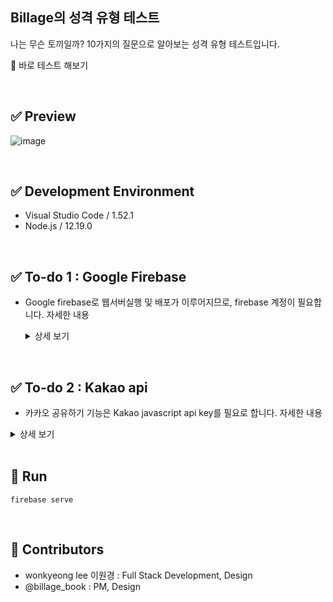##  Billage의 성격 유형 테스트
나는 무슨 토끼일까? 10가지의 질문으로 알아보는 성격 유형 테스트입니다.

<a src="https://billage-test.web.app/">🏡 바로 테스트 해보기</a>

<br>

## ✅ Preview
![image](https://user-images.githubusercontent.com/41133663/105662785-eff8a800-5f13-11eb-8c5e-725027d73bf7.png)

<br>

## ✅ Development Environment
- Visual Studio Code / 1.52.1
- Node.js / 12.19.0

<br>

##  ✅ To-do 1 : Google Firebase
- Google firebase로 웹서버실행 및 배포가 이루어지므로, firebase 계정이 필요합니다. <a src="https://firebase.google.com/">자세한 내용</a>
  <details>
      <summary>상세 보기</summary>

    - Install nodejs with npm (or yarn)
    - Install firebase-tools CLI
    `npm install -g firebase-tools` or `yarn global add firebase-tools`
    - Clone & cd into this repo
    - Login to firebase with CLI firebase login
    - Create firebase project `firebase projects:create`, or use existing project `firebase use`
    - `cd functions && yarn install`
    - Start local json-server with `firebase serve --only hosting,functions`
    - Deploy json-server to firebase cloud hosting with firebase deploy
    - Access to url http://localhost:5000/
  </details>

<br>

##  ✅ To-do 2 : Kakao api
- 카카오 공유하기 기능은 Kakao javascript api key를 필요로 합니다. <a src="﻿https://developers.kakao.com/">자세한 내용</a>
 <details>
    <summary>상세 보기</summary>

   - kakao developers 애플리케이션 추가 후 JavaScript 키 사용
   - `share.js`에서 `Kakao.init (api_key)` 설정
   - 메시지의 형식은 `sendLink()` 내에서 `Kakao.Link.sendDefault()`로 설정
   - <a src="https://developers.kakao.com/docs/latest/ko/message/js">자세한 내용</a>

</details>

<br>

## 💖 Run
```
firebase serve
```

<br>

## 💖 Contributors
- wonkyeong lee 이원경 : Full Stack Development, Design
- <a src="https://www.instagram.com/billage_book/">@billage_book</a> : PM, Design
